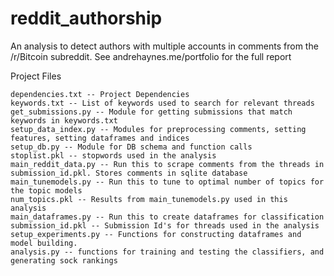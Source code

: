 # reddit_authorship
An analysis to detect authors with multiple accounts in comments from the /r/Bitcoin subreddit. See andrehaynes.me/portfolio for the full report


Project Files

	dependencies.txt -- Project Dependencies
	keywords.txt -- List of keywords used to search for relevant threads
	get_submissions.py -- Module for getting submissions that match keywords in keywords.txt
	setup_data_index.py -- Modules for preprocessing comments, setting features, setting dataframes and indices
	setup_db.py -- Module for DB schema and function calls
	stoplist.pkl -- stopwords used in the analysis
	main_reddit_data.py -- Run this to scrape comments from the threads in submission_id.pkl. Stores comments in sqlite database
	main_tunemodels.py -- Run this to tune to optimal number of topics for the topic models
	num_topics.pkl -- Results from main_tunemodels.py used in this analysis
	main_dataframes.py -- Run this to create dataframes for classification
	submission_id.pkl -- Submission Id's for threads used in the analysis
	setup_experiments.py -- Functions for constructing dataframes and model building.
  	analysis.py -- functions for training and testing the classifiers, and generating sock rankings
  
